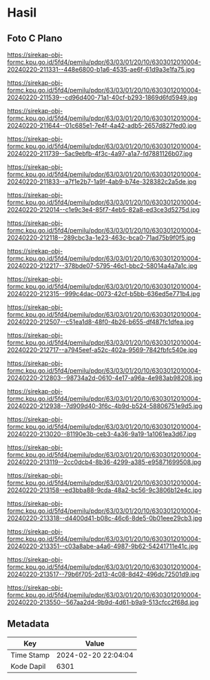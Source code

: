 # Hasil

## Foto C Plano

https://sirekap-obj-formc.kpu.go.id/5fd4/pemilu/pdpr/63/03/01/20/10/6303012010004-20240220-211331--448e6800-b1a6-4535-ae6f-61d9a3e1fa75.jpg

https://sirekap-obj-formc.kpu.go.id/5fd4/pemilu/pdpr/63/03/01/20/10/6303012010004-20240220-211539--cd96d400-71a1-40cf-b293-1869d6fd5949.jpg

https://sirekap-obj-formc.kpu.go.id/5fd4/pemilu/pdpr/63/03/01/20/10/6303012010004-20240220-211644--01c685e1-7e4f-4a42-adb5-2657d827fed0.jpg

https://sirekap-obj-formc.kpu.go.id/5fd4/pemilu/pdpr/63/03/01/20/10/6303012010004-20240220-211739--5ac9ebfb-4f3c-4a97-a1a7-fd7881126b07.jpg

https://sirekap-obj-formc.kpu.go.id/5fd4/pemilu/pdpr/63/03/01/20/10/6303012010004-20240220-211833--a7f1e2b7-1a9f-4ab9-b74e-328382c2a5de.jpg

https://sirekap-obj-formc.kpu.go.id/5fd4/pemilu/pdpr/63/03/01/20/10/6303012010004-20240220-212014--c1e9c3e4-85f7-4eb5-82a8-ed3ce3d5275d.jpg

https://sirekap-obj-formc.kpu.go.id/5fd4/pemilu/pdpr/63/03/01/20/10/6303012010004-20240220-212118--289cbc3a-1e23-463c-bca0-71ad75b9f0f5.jpg

https://sirekap-obj-formc.kpu.go.id/5fd4/pemilu/pdpr/63/03/01/20/10/6303012010004-20240220-212217--378bde07-5795-46c1-bbc2-58014a4a7a1c.jpg

https://sirekap-obj-formc.kpu.go.id/5fd4/pemilu/pdpr/63/03/01/20/10/6303012010004-20240220-212315--999c4dac-0073-42cf-b5bb-636ed5e771b4.jpg

https://sirekap-obj-formc.kpu.go.id/5fd4/pemilu/pdpr/63/03/01/20/10/6303012010004-20240220-212507--c51ea1d8-48f0-4b26-b655-df487fc1dfea.jpg

https://sirekap-obj-formc.kpu.go.id/5fd4/pemilu/pdpr/63/03/01/20/10/6303012010004-20240220-212717--a7945eef-a52c-402a-9569-7842fbfc540e.jpg

https://sirekap-obj-formc.kpu.go.id/5fd4/pemilu/pdpr/63/03/01/20/10/6303012010004-20240220-212803--98734a2d-0610-4e17-a96a-4e983ab98208.jpg

https://sirekap-obj-formc.kpu.go.id/5fd4/pemilu/pdpr/63/03/01/20/10/6303012010004-20240220-212938--7d909d40-3f6c-4b9d-b524-58806751e9d5.jpg

https://sirekap-obj-formc.kpu.go.id/5fd4/pemilu/pdpr/63/03/01/20/10/6303012010004-20240220-213020--81190e3b-ceb3-4a36-9a19-1a1061ea3d67.jpg

https://sirekap-obj-formc.kpu.go.id/5fd4/pemilu/pdpr/63/03/01/20/10/6303012010004-20240220-213119--2cc0dcb4-8b36-4299-a385-e95871699508.jpg

https://sirekap-obj-formc.kpu.go.id/5fd4/pemilu/pdpr/63/03/01/20/10/6303012010004-20240220-213158--ed3bba88-9cda-48a2-bc56-9c3806b12e4c.jpg

https://sirekap-obj-formc.kpu.go.id/5fd4/pemilu/pdpr/63/03/01/20/10/6303012010004-20240220-213318--d4400d41-b08c-46c6-8de5-0b01eee29cb3.jpg

https://sirekap-obj-formc.kpu.go.id/5fd4/pemilu/pdpr/63/03/01/20/10/6303012010004-20240220-213351--c03a8abe-a4a6-4987-9b62-54241711e41c.jpg

https://sirekap-obj-formc.kpu.go.id/5fd4/pemilu/pdpr/63/03/01/20/10/6303012010004-20240220-213517--79b6f705-2d13-4c08-8d42-496dc72501d9.jpg

https://sirekap-obj-formc.kpu.go.id/5fd4/pemilu/pdpr/63/03/01/20/10/6303012010004-20240220-213550--567aa2d4-9b9d-4d61-b9a9-513cfcc2f68d.jpg


## Metadata

| Key        | Value               |
| ---------- | ------------------- |
| Time Stamp | 2024-02-20 22:04:04 |
| Kode Dapil | 6301                |



